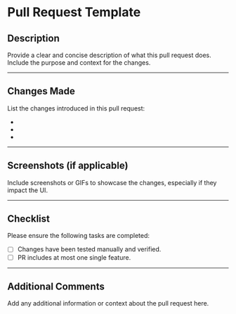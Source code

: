# Pull Request Template

## Description
Provide a clear and concise description of what this pull request does. Include the purpose and context for the changes.

---

## Changes Made
List the changes introduced in this pull request:

-
-
-

---

## Screenshots (if applicable)
Include screenshots or GIFs to showcase the changes, especially if they impact the UI.


---

## Checklist
Please ensure the following tasks are completed:

- [ ] Changes have been tested manually and verified.
- [ ] PR includes at most one single feature.

---

## Additional Comments
Add any additional information or context about the pull request here.